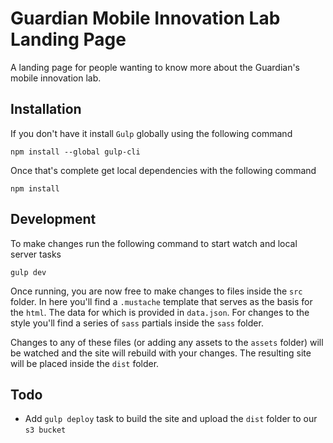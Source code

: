# Guardian Mobile Innovation Lab Landing Page
A landing page for people wanting to know more about the Guardian's mobile innovation lab.

## Installation
If you don't have it install `Gulp` globally using the following command

```
npm install --global gulp-cli
```

Once that's complete get local dependencies with the following command

```
npm install
```

## Development
To make changes run the following command to start watch and local server tasks

```
gulp dev
```

Once running, you are now free to make changes to files inside the `src` folder. In here you'll find a `.mustache` template that serves as the basis for the `html`. The data for which is provided in `data.json`. For changes to the style you'll find a series of `sass` partials inside the `sass` folder.

Changes to any of these files (or adding any assets to the `assets` folder) will be watched and the site will rebuild with your changes. The resulting site will be placed inside the `dist` folder.

## Todo

* Add `gulp deploy` task to build the site and upload the `dist` folder to our `s3 bucket`
